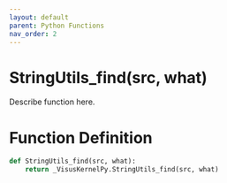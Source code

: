 ```yaml
---
layout: default
parent: Python Functions
nav_order: 2
---
```


# StringUtils_find(src, what)

Describe function here.

# Function Definition

```python
def StringUtils_find(src, what):
    return _VisusKernelPy.StringUtils_find(src, what)
```